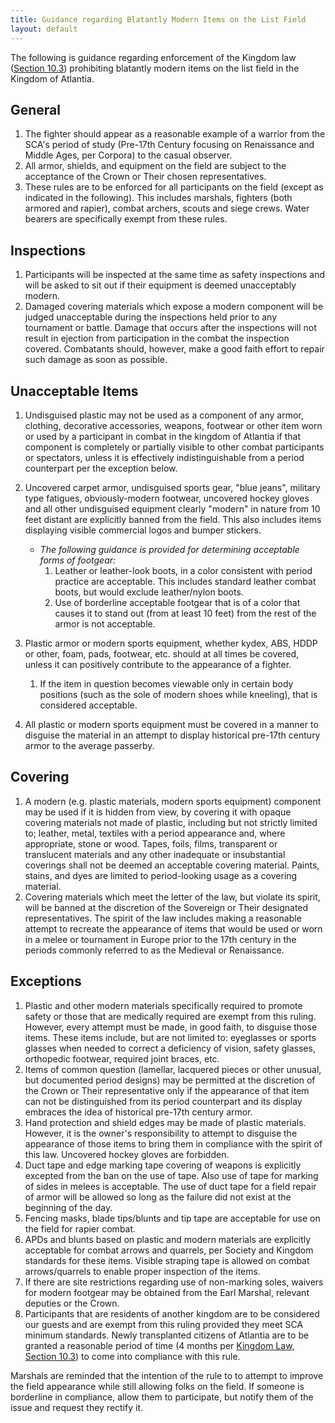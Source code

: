 ```yaml
---
title: Guidance regarding Blatantly Modern Items on the List Field
layout: default
---
```


The following is guidance regarding enforcement of the Kingdom law ([Section 10.3](https://atlantia.sca.org/offices/seneschal/clerk-of-law/book-of-law/reservations-and-restrictions?faqitem=Policy2)) prohibiting blatantly modern items on the list field in the Kingdom of Atlantia.

## General
1. The fighter should appear as a reasonable example of a warrior from the SCA's period of study (Pre-17th Century focusing on Renaissance and Middle Ages, per Corpora) to the casual observer.
2. All armor, shields, and equipment on the field are subject to the acceptance of the Crown or Their chosen representatives.
3. These rules are to be enforced for all participants on the field (except as indicated in the following).  This includes marshals, fighters (both armored and rapier), combat archers, scouts and siege crews.  Water bearers are specifically exempt from these rules.

## Inspections
1. Participants will be inspected at the same time as safety inspections and will be asked to sit out if their equipment is deemed unacceptably modern.
2. Damaged covering materials which expose a modern component will be judged unacceptable during the inspections held prior to any tournament or battle. Damage that occurs after the inspections will not result in ejection from participation in the combat the inspection covered. Combatants should, however, make a good faith effort to repair such damage as soon as possible.

## Unacceptable Items

1. Undisguised plastic may not be used as a component of any armor, clothing, decorative accessories, weapons, footwear or other item worn or used by a participant in combat in the kingdom of Atlantia if that component is completely or partially visible to other combat participants or spectators, unless it is effectively indistinguishable from a period counterpart per the exception below.

2. Uncovered carpet armor, undisguised sports gear, "blue jeans", military type fatigues, obviously-modern footwear, uncovered hockey gloves and all other undisguised equipment clearly "modern" in nature from 10 feet distant are explicitly banned from the field. This also includes items displaying visible commercial logos and bumper stickers.
    * *The following guidance is provided for determining acceptable forms of footgear:*
        1. Leather or leather-look boots, in a color consistent with period practice are acceptable.  This includes standard leather combat boots, but would exclude leather/nylon boots.
        2. Use of borderline acceptable footgear that is of a color that causes it to stand out (from at least 10 feet) from the rest of the armor is not acceptable.

3. Plastic armor or modern sports equipment, whether kydex, ABS, HDDP or other, foam, pads, footwear, etc.  should at all times be covered, unless it can positively contribute to the appearance of a fighter.
    1. If the item in question becomes viewable only in certain body positions (such as the sole of modern shoes while kneeling), that is considered acceptable.

4. All plastic or modern sports equipment must be covered in a manner to disguise the material in an attempt to display historical pre-17th century armor to the average passerby.

## Covering

1. A modern (e.g. plastic materials, modern sports equipment) component may be used if it is hidden from view, by covering it with opaque covering materials not made of plastic, including but not strictly limited to; leather, metal, textiles with a period appearance and, where appropriate, stone or wood. Tapes, foils, films, transparent or translucent materials and any other inadequate or insubstantial coverings shall not be deemed an acceptable covering material.  Paints, stains, and dyes are limited to period-looking usage as a covering material.
2. Covering materials which meet the letter of the law, but violate its spirit, will be banned at the discretion of the Sovereign or Their designated representatives. The spirit of the law includes making a reasonable attempt to recreate the appearance of items that would be used or worn in a melee or tournament in Europe prior to the 17th century in the periods commonly referred to as the Medieval or Renaissance.

## Exceptions
1. Plastic and other modern materials specifically required to promote safety or those that are medically required are exempt from this ruling.  However, every attempt must be made, in good faith, to disguise those items.  These items include, but are not limited to: eyeglasses or sports glasses when needed to correct a deficiency of vision, safety glasses, orthopedic footwear, required joint braces, etc.
2. Items of common question (lamellar, lacquered pieces or other unusual, but documented period designs) may be permitted at the discretion of the Crown or Their representative only if the appearance of that item can not be distinguished from its period counterpart and its display embraces the idea of historical pre-17th century armor.
3. Hand protection and shield edges may be made of plastic materials.  However, it is the owner's responsibility to attempt to disguise the appearance of those items to bring them in compliance with the spirit of this law.  Uncovered hockey gloves are forbidden.
4. Duct tape and edge marking tape covering of weapons is explicitly excepted from the ban on the use of tape.  Also use of tape for marking of sides in melees is acceptable.  The use of duct tape for a field repair of armor will be allowed so long as the failure did not exist at the beginning of the day.
5. Fencing masks, blade tips/blunts and tip tape are acceptable for use on the field for rapier combat.
6. APDs and blunts based on plastic and modern materials are explicitly acceptable for combat arrows and quarrels, per Society and Kingdom standards for these items.  Visible straping tape is allowed on combat arrows/quarrels to enable proper inspection of the items.
7. If there are site restrictions regarding use of non-marking soles, waivers for modern footgear may be obtained from the Earl Marshal, relevant deputies or the Crown.
8. Participants that are residents of another kingdom are to be considered our guests and are exempt from this ruling provided they meet SCA minimum standards.  Newly transplanted citizens of Atlantia are to be granted a reasonable period of time (4 months per [Kingdom Law, Section 10.3](https://atlantia.sca.org/offices/seneschal/clerk-of-law/book-of-law/reservations-and-restrictions?faqitem=Policy2)) to come into compliance with this rule.

Marshals are reminded that the intention of the rule to to attempt to improve the field appearance while still allowing folks on the field.  If someone is borderline in compliance, allow them to participate, but notify them of the issue and request they rectify it.
